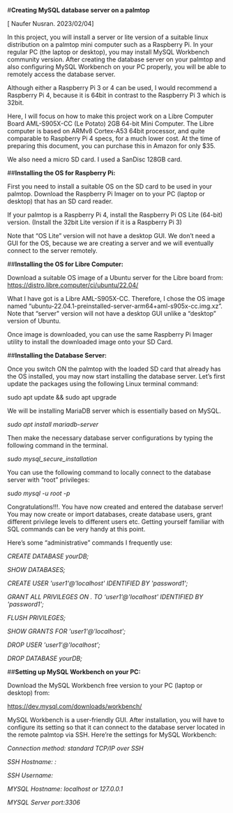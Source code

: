 #**Creating MySQL database server on a palmtop**

[ Naufer Nusran. 2023/02/04]

In this project, you will install a server or lite version of a suitable linux distribution on a palmtop mini computer such as a Raspberry Pi. In your regular PC (the laptop or desktop), you may install MySQL Workbench community version. After creating the database server on your palmtop and also configuring MySQL Workbench on your PC properly, you will be able to remotely access the database server.

Although either a Raspberry Pi 3 or 4 can be used, I would recommend a Raspberry Pi 4, because it is 64bit in contrast to the Raspberry Pi 3 which is 32bit. 

Here, I will focus on how to make this project work on a Libre Computer Board AML-S905X-CC (Le Potato) 2GB 64-bit Mini Computer. The Libre computer is based on ARMv8 Cortex-A53 64bit processor, and quite comparable to Raspberry Pi 4 specs, for a much lower cost. At the time of preparing this document, you can purchase this in Amazon for only $35.

We also need a micro SD card. I used a SanDisc 128GB card.

##**Installing the OS for Raspberry Pi:**

First you need to install a suitable OS on the SD card to be used in your palmtop. Download the Raspberry Pi Imager on to your PC (laptop or desktop) that has an SD card reader. 

If your palmtop is a Raspberry Pi 4, install the Raspberry Pi OS Lite (64-bit) version. (Install the 32bit Lite version if it is a Raspberry Pi 3)

Note that “OS Lite” version will not have a desktop GUI. We don’t need a GUI for the OS, because we are creating a server and we will eventually connect to the server remotely.

##**Installing the OS for Libre Computer:**

Download a suitable OS image of a Ubuntu server for the Libre board from:
https://distro.libre.computer/ci/ubuntu/22.04/

What I have got is a Libre AML-S905X-CC. Therefore, I chose the OS image named “ubuntu-22.04.1-preinstalled-server-arm64+aml-s905x-cc.img.xz”. Note that “server" version will not have a desktop GUI unlike a “desktop” version of Ubuntu.

Once image is downloaded, you can use the same Raspberry Pi Imager utility to install the downloaded image onto your SD Card. 


##**Installing the Database Server:**

Once you switch ON the palmtop with the loaded SD card that already has the OS installed, you may now start installing the database server. Let’s first update the packages using the following Linux terminal command:

sudo apt update && sudo apt upgrade

We will be installing MariaDB server which is essentially based on MySQL.

*sudo apt install mariadb-server*

Then make the necessary database server configurations by typing the following command in the terminal.

*sudo mysql_secure_installation*

You can use the following command to locally connect to the database server with “root” privileges:

*sudo mysql -u root -p*

Congratulations!!!. You have now created and entered the database server!
You may now create or import databases, create database users, grant different privilege levels to different users etc. Getting yourself familiar with SQL commands can be very handy at this point.

Here’s some “administrative” commands I frequently use:

*CREATE DATABASE yourDB;*

*SHOW DATABASES;*

*CREATE USER 'user1'@'localhost' IDENTIFIED BY 'password1';*

*GRANT ALL PRIVILEGES ON *.* TO ‘user1’@'localhost' IDENTIFIED BY 'password1';*

*FLUSH PRIVILEGES;*

*SHOW GRANTS FOR 'user1'@'localhost';*

*DROP USER 'user1'@'localhost';*

*DROP DATABASE yourDB;*


##**Setting up MySQL Workbench on your PC:**

Download the MySQL Workbench free version to your PC (laptop or desktop) from:

https://dev.mysql.com/downloads/workbench/

MySQL Workbench is a user-friendly GUI. After installation, you will have to configure its setting so that it can connect to the database server located in the remote palmtop via SSH. Here’re the settings for MySQL Workbench:

*Connection method: standard TCP/IP over SSH*

*SSH Hostname: <palmtop IP> : <ssh port>*

*SSH Username: <ssh username>*

*MYSQL Hostname: localhost or 127.0.0.1*

*MYSQL Server port:3306*

